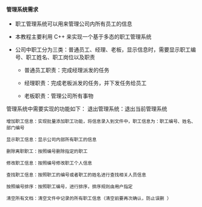 #### 管理系统需求

- 职工管理系统可以用来管理公司内所有员工的信息

- 本教程主要利用 C++ 来实现一个基于多态的职工管理系统

- 公司中职工分为三类：普通员工、经理、老板，显示信息时，需要显示职工编号、职工姓名、职工岗位以及职责

  - 普通员工职责：完成经理派发的任务

  - 经理职责：完成老板派发的任务，并下发任务给员工

  - 老板职责：管理公司所有事物

管理系统中需要实现的功能如下：
	退出管理系统：退出当前管理系统
	
	增加职工信息：实现批量添加职工功能，将信息录入到文件中，职工信息为：职工编号、姓名、部门编号
	
	显示职工信息：显示公司内部所有职工的信息
	
	删除离职职工：按照编号删除指定的职工
	
	修改职工信息：按照编号修改职工个人信息
	
	查找职工信息：按照职工的编号或者职工的姓名进行查找相关人员信息
	
	按照编号排序：按照职工编号，进行排序，排序规则由用户指定
	
	清空所有文档：清空文件中记录的所有职工信息（清空前要再次确认，防止误删 ）
